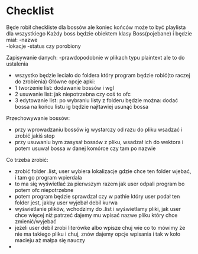 # Checklist
Będe robił checkliste dla bossów ale koniec końców może to być playlista dla wszystkiego
Każdy boss będzie obiektem klasy Boss(pojebane) i będzie miał:
  -nazwe  
  -lokacje
  -status czy porobiony 

Zapisywanie danych:
  -prawdopodobnie w plikach typu plaintext ale to do ustalenia
  - wszystko będzie leciało do foldera który program będzie robić(to raczej do zrobienia)
Główne opcje apki:
  - 1 tworzenie list: dodawanie bossów i wgl
  - 2 usuwanie list: jak niepotrzebna czy coś to ofc 
  - 3 edytowanie list: po wybraniu listy z folderu będzie można:
  dodać bossa na końcu listu ig będzie najłtawiej usunąć bossa

Przechowywanie bossów:
  - przy wprowadzaniu bossów ig wystarczy od razu do pliku wsadzać i zrobić jakiś stop
  - przy usuwaniu bym zasysał bossów z pliku, wsadzał ich do wektora i potem usuwał bossa w danej komórce czy tam po nazwie



Co trzeba zrobić:
- zrobić folder .list, user wybiera lokalizacje gdzie chce ten folder wjebać, i tam go program wpierdala
- to ma się wyświetlać za pierwszym razem jak user odpali program bo potem ofc niepotrzebne
- potem program będzie sprawdzał czy w pathie który user podał ten folder jest, jakby user wyjebał debil kurwa 
- wyświetlanie plików, wchodzimy do .list i wyświetlamy pliki, jak user chce więcej niż patrzeć dajemy mu wpisać nazwe pliku który chce zmienić/wyjebać
- jeżeli user debil zrobi literówke albo wpisze chuj wie co to mówimy że nie ma takiego pliku i chuj, znów dajemy opcje wpisania i tak w koło macieju aż małpa się nauczy
- 